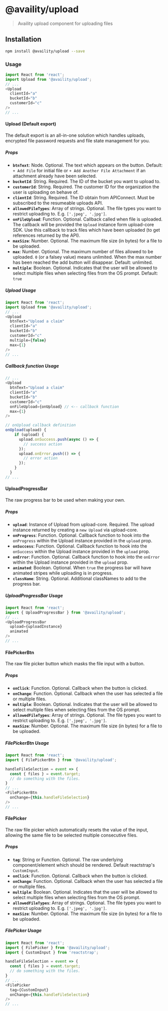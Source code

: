 # @availity/upload

> Availity upload component for uploading files

## Installation

```bash
npm install @availity/upload --save
```

### Usage

```javascript
import React from 'react';
import Upload from '@availity/upload';
// ...
<Upload
  clientId="a"
  bucketId="b"
  customerId="c"
/>
// ...
```

#### Upload (Default export)
The default export is an all-in-one solution which handles uploads, encrypted file password requests and file state management for you.

##### Props

- **`btnText`**: Node. Optional. The text which appears on the button. Default: `+ Add File` for initial file or `+ Add Another File Attachment` if an attachment already have been selected.
- **`bucketId`**: String. Required. The ID of the bucket you want to upload to.
- **`customerId`**: String. Required. The customer ID for the organization the user is uploading on behave of.
- **`clientId`**: String. Required. The ID obtain from APIConnect. Must be subscribed to the resumeable uploads API.
- **`allowedFileTypes`**: Array of strings. Optional. The file types you want to restrict uploading to. E.g. `['.jpeg', '.jpg']`.
- **`onFileUpload`**: Function. Optional. Callback called when file is uploaded. The callback will be provided the `Upload` instance form upload-core SDK. Use this callback to track files which have been uploaded (to get references returned by the API).
- **`maxSize`**: Number. Optional. The maximum file size (in bytes) for a file to be uploaded.
- **`max`**: Number. Optional. The maximum number of files allowed to be uploaded. `0` (or a falsey value) means unlimited. When the max number has been reached the add button will disappear. Default: unlimited.
- **`multiple`**: Boolean. Optional. Indicates that the user will be allowed to select multiple files when selecting files from the OS prompt. Default: `true`

##### Upload Usage

```javascript
import React from 'react';
import Upload from '@availity/upload';
// ...
<Upload
  btnText="Upload a claim"
  clientId="a"
  bucketId="b"
  customerId="c"
  multiple={false}
  max={1}
/>
// ...
```

##### Callback function Usage

```javascript
// ...
<Upload
  btnText="Upload a claim"
  clientId="a"
  bucketId="b"
  customerId="c"
  onFileUpload={onUpload} // <-- callback function
  max={1}
/>

// onUpload callback definition
onUpload(upload) {
    if (upload) {
      upload.onSuccess.push(async () => {
        // success action
      });
      upload.onError.push(() => {
        // error action
      });
    }
  }
// ...
```


#### UploadProgressBar
The raw progress bar to be used when making your own.

##### Props

- **`upload`**: Instance of Upload from upload-core. Required. The upload instance returned by creating a `new Upload` via upload-core.
- **`onProgress`**: Function. Optional. Callback function to hook into the `onProgress` within the Upload instance provided in the `upload` prop.
- **`onSuccess`**: Function. Optional. Callback function to hook into the `onSuccess` within the Upload instance provided in the `upload` prop.
- **`onError`**: Function. Optional. Callback function to hook into the `onError` within the Upload instance provided in the `upload` prop.
- **`animated`**: Boolean. Optional. When `true` the progress bar will have animated stripes while uploading is in progress.
- **`className`**: String. Optional. Additional classNames to add to the progress bar.

##### UploadProgressBar Usage

```javascript
import React from 'react';
import { UploadProgressBar } from '@availity/upload';
// ...
<UploadProgressBar
  upload={uploadInstance}
  animated
/>
// ...
```

#### FilePickerBtn
The raw file picker button which masks the file input with a button.

##### Props

- **`onClick`**: Function. Optional. Callback when the button is clicked.
- **`onChange`**: Function. Optional. Callback when the user has selected a file or multiple files.
- **`multiple`**: Boolean. Optional. Indicates that the user will be allowed to select multiple files when selecting files from the OS prompt.
- **`allowedFileTypes`**: Array of strings. Optional. The file types you want to restrict uploading to. E.g. `['.jpeg', '.jpg']`.
- **`maxSize`**: Number. Optional. The maximum file size (in bytes) for a file to be uploaded.

##### FilePickerBtn Usage

```javascript
import React from 'react';
import { FilePickerBtn } from '@availity/upload';

handleFileSelection = event => {
  const { files } = event.target;
  // do something with the files.
}
// ...
<FilePickerBtn
  onChange={this.handleFileSelection}
/>
// ...
```

#### FilePicker
The raw file picker which automatically resets the value of the input, allowing the same file to be selected multiple consecutive files.

##### Props

- **`tag`**: String or Function. Optional. The raw underlying component/element which should be rendered. Default reactstrap's `CustomInput`.
- **`onClick`**: Function. Optional. Callback when the button is clicked.
- **`onChange`**: Function. Optional. Callback when the user has selected a file or multiple files.
- **`multiple`**: Boolean. Optional. Indicates that the user will be allowed to select multiple files when selecting files from the OS prompt.
- **`allowedFileTypes`**: Array of strings. Optional. The file types you want to restrict uploading to. E.g. `['.jpeg', '.jpg']`.
- **`maxSize`**: Number. Optional. The maximum file size (in bytes) for a file to be uploaded.

##### FilePicker Usage

```javascript
import React from 'react';
import { FilePicker } from '@availity/upload';
import { CustomInput } from 'reactstrap';

handleFileSelection = event => {
  const { files } = event.target;
  // do something with the files.
}
// ...
<FilePicker
  tag={CustomInput}
  onChange={this.handleFileSelection}
/>
// ...
```